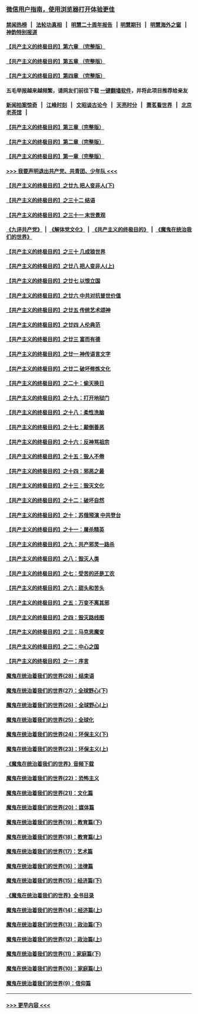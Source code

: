 ### [微信用户指南，使用浏览器打开体验更佳](https://github.com/gfw-breaker/banned-news1/blob/master/indexes/wechat-guide.md?t=0)
#### [禁闻热榜](热点新闻.md?t=0)  &nbsp;&nbsp;|&nbsp;&nbsp; [法轮功真相](https://github.com/gfw-breaker/truth/blob/master/README.md?t=0) &nbsp;&nbsp;|&nbsp;&nbsp; [明慧二十周年报告](https://github.com/gfw-breaker/mh-reports/blob/master/README.md?t=0) &nbsp;&nbsp;|&nbsp;&nbsp;[明慧期刊](https://github.com/gfw-breaker/mh-qikan) &nbsp;&nbsp;|&nbsp;&nbsp; [明慧海外之窗](https://github.com/gfw-breaker/mh-news/blob/master/README.md?t=0) &nbsp;&nbsp;|&nbsp;&nbsp; [神韵特别报道](https://github.com/gfw-breaker/mh-news/blob/master/shenyun.md?t=0)
#### [【共产主义的终极目的】第六章 （完整版）](../pages/nsc422/n11428913.md?t=02040501) 
#### [【共产主义的终极目的】第五章 （完整版）](../pages/nsc422/n11428912.md?t=02040501) 
#### [【共产主义的终极目的】第四章 （完整版）](../pages/nsc422/n11428907.md?t=02040501) 
#### 五毛举报越来越频繁，请网友们前往下载 [一键翻墙软件](https://github.com/gfw-breaker/ssr-accounts)，并将此项目推荐给亲友
#### [新闻拍案惊奇](https://github.com/gfw-breaker/banned-news1/blob/master/pages/link4.md) &nbsp;&nbsp;|&nbsp;&nbsp; [江峰时刻](https://github.com/gfw-breaker/banned-news1/blob/master/pages/link4.md) &nbsp;&nbsp;|&nbsp;&nbsp; [文昭谈古论今](https://github.com/gfw-breaker/banned-news1/blob/master/pages/link4.md) &nbsp;&nbsp;|&nbsp;&nbsp; [天亮时分](https://github.com/gfw-breaker/banned-news1/blob/master/pages/link4.md) &nbsp;&nbsp;|&nbsp;&nbsp; [萧茗看世界](https://github.com/gfw-breaker/banned-news1/blob/master/pages/link4.md) &nbsp;&nbsp;|&nbsp;&nbsp; [北京老茶馆](https://github.com/gfw-breaker/banned-news1/blob/master/pages/link4.md) &nbsp;&nbsp;|&nbsp;&nbsp; 
#### [【共产主义的终极目的】第三章（完整版）](../pages/nsc422/n11428848.md?t=02040501) 
#### [【共产主义的终极目的】第二章（完整版）](../pages/nsc422/n11428831.md?t=02040501) 
#### [【共产主义的终极目的】第一章（完整版）](../pages/nsc422/n11417651.md?t=02040501) 
#### [>>> 我要声明退出共产党、共青团、少年队 <<<](https://github.com/begood0513/goodnews/blob/master/quit/letter.md) 
#### [【共产主义的终极目的】之廿九 把人变非人(下)](../pages/nsc422/n11344140.md?t=02040501) 
#### [【共产主义的终极目的】之三十二 结语](../pages/nsc422/n11360535.md?t=02040501) 
#### [【共产主义的终极目的】之三十一 末世景观](../pages/nsc422/n11351129.md?t=02040501) 
#### [《九评共产党》](https://github.com/begood0513/9ping.md/blob/master/README.md) &nbsp;|&nbsp; [《解体党文化》](../../../../jtdwh.md/blob/master/README.md)  &nbsp;|&nbsp; [《共产主义的终极目的》](../../../../gczydzjmd.md/blob/master/README.md) &nbsp;|&nbsp; [《魔鬼在统治我们的世界》](../../../../mgztzwmdsj.md/blob/master/README.md) 
#### [【共产主义的终极目的】之三十 几成狼世界](../pages/nsc422/n11348280.md?t=02040501) 
#### [【共产主义的终极目的】之廿八 把人变非人(上)](../pages/nsc422/n11340492.md?t=02040501) 
#### [【共产主义的终极目的】之廿七 以恨立国](../pages/nsc422/n11336944.md?t=02040501) 
#### [【共产主义的终极目的】之廿六 中共对抗普世价值](../pages/nsc422/n11324785.md?t=02040501) 
#### [【共产主义的终极目的】之廿五 传统艺术颂神](../pages/nsc422/n11296396.md?t=02040501) 
#### [【共产主义的终极目的】之廿四 人伦典范](../pages/nsc422/n11296397.md?t=02040501) 
#### [【共产主义的终极目的】之廿三 富而有德](../pages/nsc422/n11283598.md?t=02040501) 
#### [【共产主义的终极目的】之廿一 神传语言文字](../pages/nsc422/n11263265.md?t=02040501) 
#### [【共产主义的终极目的】之廿二 破坏修炼文化](../pages/nsc422/n11245728.md?t=02040501) 
#### [【共产主义的终极目的】之二十：偷天换日](../pages/nsc422/n11238846.md?t=02040501) 
#### [【共产主义的终极目的】之十九：打开地狱门](../pages/nsc422/n11206376.md?t=02040501) 
#### [【共产主义的终极目的】之十八：柔性洗脑](../pages/nsc422/n11199994.md?t=02040501) 
#### [【共产主义的终极目的】之十七：颠倒善恶](../pages/nsc422/n11179782.md?t=02040501) 
#### [【共产主义的终极目的】之十六：反神骂祖宗](../pages/nsc422/n11166798.md?t=02040501) 
#### [【共产主义的终极目的】之十五：毁人不倦](../pages/nsc422/n11166792.md?t=02040501) 
#### [【共产主义的终极目的】之十四：邪恶之最](../pages/nsc422/n11150249.md?t=02040501) 
#### [【共产主义的终极目的】之十三：毁灭文化](../pages/nsc422/n11135227.md?t=02040501) 
#### [【共产主义的终极目的】之十二：破坏自然](../pages/nsc422/n11135214.md?t=02040501) 
#### [【共产主义的终极目的】之十：苏俄预演 中共登台](../pages/nsc422/n11118424.md?t=02040501) 
#### [【共产主义的终极目的】之十一：屠杀精英](../pages/nsc422/n11118442.md?t=02040501) 
#### [【共产主义的终极目的】之九：共产邪灵一路杀](../pages/nsc422/n11114139.md?t=02040501) 
#### [【共产主义的终极目的】之八：毁灭人类](../pages/nsc422/n11108503.md?t=02040501) 
#### [【共产主义的终极目的】之七：受苦的还是工农](../pages/nsc422/n11101809.md?t=02040501) 
#### [【共产主义的终极目的】之六：甜头和苦头](../pages/nsc422/n11096971.md?t=02040501) 
#### [【共产主义的终极目的】之五：万变不离其邪](../pages/nsc422/n11091285.md?t=02040501) 
#### [【共产主义的终极目的】之四：毁灭路线图](../pages/nsc422/n11086284.md?t=02040501) 
#### [【共产主义的终极目的】之三：马克思魔变](../pages/nsc422/n11061941.md?t=02040501) 
#### [【共产主义的终极目的】之二：中心之国](../pages/nsc422/n11047728.md?t=02040501) 
#### [【共产主义的终极目的】之一：序言](../pages/nsc422/n11086077.md?t=02040501) 
#### [魔鬼在统治着我们的世界(28)：结束语](../pages/nsc422/n10936246.md?t=02040501) 
#### [魔鬼在统治着我们的世界(27)：全球野心(下)](../pages/nsc422/n10928319.md?t=02040501) 
#### [魔鬼在统治着我们的世界(26)：全球野心(上)](../pages/nsc422/n10900318.md?t=02040501) 
#### [魔鬼在统治着我们的世界(25)：全球化](../pages/nsc422/n10788205.md?t=02040501) 
#### [魔鬼在统治着我们的世界(24)：环保主义(下)](../pages/nsc422/n10695307.md?t=02040501) 
#### [魔鬼在统治着我们的世界(23)：环保主义(上)](../pages/nsc422/n10688613.md?t=02040501) 
#### [《魔鬼在统治着我们的世界》音频下载](../pages/nsc422/n10635553.md?t=02040501) 
#### [魔鬼在统治着我们的世界(22)：恐怖主义](../pages/nsc422/n10614727.md?t=02040501) 
#### [魔鬼在统治着我们的世界(21)：文化篇](../pages/nsc422/n10597706.md?t=02040501) 
#### [魔鬼在统治着我们的世界(20)：媒体篇](../pages/nsc422/n10586579.md?t=02040501) 
#### [魔鬼在统治着我们的世界(19)：教育篇(下)](../pages/nsc422/n10564808.md?t=02040501) 
#### [魔鬼在统治着我们的世界(18)：教育篇(上)](../pages/nsc422/n10526970.md?t=02040501) 
#### [魔鬼在统治着我们的世界(17)：艺术篇](../pages/nsc422/n10499093.md?t=02040501) 
#### [魔鬼在统治着我们的世界(16)：法律篇](../pages/nsc422/n10485969.md?t=02040501) 
#### [魔鬼在统治着我们的世界(15)：经济篇(下)](../pages/nsc422/n10469975.md?t=02040501) 
#### [《魔鬼在统治着我们的世界》全书目录](../pages/nsc422/n10464261.md?t=02040501) 
#### [魔鬼在统治着我们的世界(14)：经济篇(上)](../pages/nsc422/n10457370.md?t=02040501) 
#### [魔鬼在统治着我们的世界(13)：政治篇(下)](../pages/nsc422/n10448270.md?t=02040501) 
#### [魔鬼在统治着我们的世界(12)：政治篇(上)](../pages/nsc422/n10444576.md?t=02040501) 
#### [魔鬼在统治着我们的世界(11)：家庭篇(下)](../pages/nsc422/n10440961.md?t=02040501) 
#### [魔鬼在统治着我们的世界(10)：家庭篇(上)](../pages/nsc422/n10435448.md?t=02040501) 
#### [魔鬼在统治着我们的世界(9)：信仰篇](../pages/nsc422/n10432159.md?t=02040501) 

----
#### [ >>> 更早内容 <<< ](../indexes/nsc422-earlier.md)
